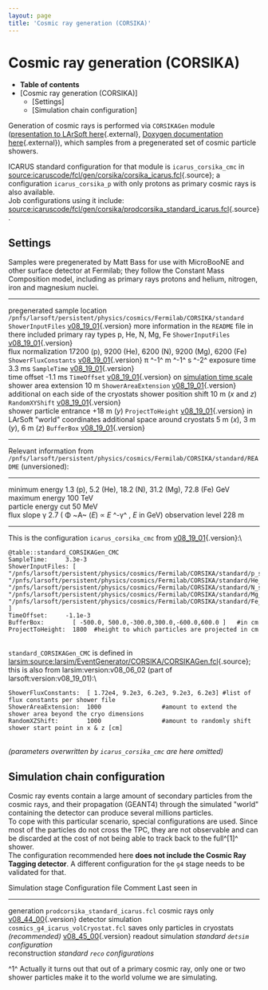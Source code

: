 ```yaml
---
layout: page
title: 'Cosmic ray generation (CORSIKA)'
---
```




Cosmic ray generation (CORSIKA)
================================================================================

-   **Table of contents**
-   [Cosmic ray generation (CORSIKA)]
    -   [Settings]
    -   [Simulation chain
        configuration]

Generation of cosmic rays is performed via `CORSIKAGen` module
([presentation to LArSoft
here](https://indico.fnal.gov/event/10893/contribution/3/material/slides){.external},
[Doxygen documentation
here](http://nusoft.fnal.gov/larsoft/doxsvn/html/classevgen_1_1CORSIKAGen.html){.external}),
which samples from a pregenerated set of cosmic particle showers.

ICARUS standard configuration for that module is `icarus_corsika_cmc` in
[source:icaruscode/fcl/gen/corsika/corsika\_icarus.fcl](/redmine/projects/icaruscode/repository/entry/icaruscode/fcl/gen/corsika/corsika_icarus.fcl){.source};
a configuration `icarus_corsika_p` with only protons as primary cosmic
rays is also available.\
Job configurations using it include:
[source:icaruscode/fcl/gen/corsika/prodcorsika\_standard\_icarus.fcl](/redmine/projects/icaruscode/repository/entry/icaruscode/fcl/gen/corsika/prodcorsika_standard_icarus.fcl){.source}.



Settings
------------------------------------

Samples were pregenerated by Matt Bass for use with MicroBooNE and other
surface detector at Fermilab; they follow the Constant Mass Composition
model, including as primary rays protons and helium, nitrogen, iron and
magnesium nuclei.

  ----------------------------------- ---------------------------------------------------------------------- ----------------------- ------------------------------------------------- -----------------------------------------------------------------------------------------------
  pregenerated sample location        `/pnfs/larsoft/persistent/physics/cosmics/Fermilab/CORSIKA/standard`   `ShowerInputFiles`      [v08\_19\_01](/redmine/versions/1911){.version}   more information in the `README` file in there
  included primary ray types          p, He, N, Mg, Fe                                                       `ShowerInputFiles`      [v08\_19\_01](/redmine/versions/1911){.version}   
  flux normalization                  17200 (p), 9200 (He), 6200 (N), 9200 (Mg), 6200 (Fe)                   `ShowerFluxConstants`   [v08\_19\_01](/redmine/versions/1911){.version}   π ^-1^ m ^-1^ s ^-2^
  exposure time                       3.3 ms                                                                 `SampleTime`            [v08\_19\_01](/redmine/versions/1911){.version}   
  time offset                         -1.1 ms                                                                `TimeOffset`            [v08\_19\_01](/redmine/versions/1911){.version}   on [simulation time scale](Software_parameters_and_settings.html#Timing-overview)
  shower area extension               10 m                                                                   `ShowerAreaExtension`   [v08\_19\_01](/redmine/versions/1911){.version}   additional on each side of the cryostats
  shower position shift               10 m (*x* and *z*)                                                     `RandomXYShift`         [v08\_19\_01](/redmine/versions/1911){.version}   
  shower particle entrance            +18 m (*y*)                                                            `ProjectToHeight`       [v08\_19\_01](/redmine/versions/1911){.version}   in LArSoft \"world\" coordinates
  additional space around cryostats   5 m (*x*), 3 m (*y*), 6 m (*z*)                                        `BufferBox`             [v08\_19\_01](/redmine/versions/1911){.version}   
  ----------------------------------- ---------------------------------------------------------------------- ----------------------- ------------------------------------------------- -----------------------------------------------------------------------------------------------

Relevant information from
`/pnfs/larsoft/persistent/physics/cosmics/Fermilab/CORSIKA/standard/README`
(unversioned):

  --------------------- ------------------------------------------------------- ----------------------------------------
  minimum energy        1.3 (p), 5.2 (He), 18.2 (N), 31.2 (Mg), 72.8 (Fe) GeV   
  maximum energy        100 TeV                                                 
  particle energy cut   50 MeV                                                  
  flux slope γ          2.7                                                     ( Φ ~A~ (*E*) ∝ *E* ^-γ^ , *E* in GeV)
  observation level     228 m                                                   
  --------------------- ------------------------------------------------------- ----------------------------------------

This is the configuration `icarus_corsika_cmc` from
[v08\_19\_01](/redmine/versions/1911){.version}:\

    @table::standard_CORSIKAGen_CMC
    SampleTime:     3.3e-3
    ShowerInputFiles: [ "/pnfs/larsoft/persistent/physics/cosmics/Fermilab/CORSIKA/standard/p_showers_*.db", "/pnfs/larsoft/persistent/physics/cosmics/Fermilab/CORSIKA/standard/He_showers_*.db", "/pnfs/larsoft/persistent/physics/cosmics/Fermilab/CORSIKA/standard/N_showers_*.db", "/pnfs/larsoft/persistent/physics/cosmics/Fermilab/CORSIKA/standard/Mg_showers_*.db", "/pnfs/larsoft/persistent/physics/cosmics/Fermilab/CORSIKA/standard/Fe_showers_*.db" ]
    TimeOffset:     -1.1e-3
    BufferBox:        [ -500.0, 500.0,-300.0,300.0,-600.0,600.0 ]   #in cm
    ProjectToHeight:  1800  #height to which particles are projected in cm

\
`standard_CORSIKAGen_CMC` is defined in
[larsim:source:larsim/EventGenerator/CORSIKA/CORSIKAGen.fcl](/redmine/projects/larsim/repository/entry/larsim/EventGenerator/CORSIKA/CORSIKAGen.fcl){.source};
this is also from larsim:version:v08\_06\_02 (part of
larsoft:version:v08\_19\_01):\

    ShowerFluxConstants:  [ 1.72e4, 9.2e3, 6.2e3, 9.2e3, 6.2e3] #list of flux constants per shower file
    ShowerAreaExtension:  1000                 #amount to extend the shower area beyond the cryo dimensions
    RandomXZShift:        1000                 #amount to randomly shift shower start point in x & z [cm]

\
*(parameters overwritten by `icarus_corsika_cmc` are here omitted)*



Simulation chain configuration
--------------------------------------------------------------------------------

Cosmic ray events contain a large amount of secondary particles from the
cosmic rays, and their propagation (GEANT4) through the simulated
\"world\" containing the detector can produce several millions
particles.\
To cope with this particular scenario, special configurations are used.
Since most of the particles do not cross the TPC, they are not
observable and can be discarded at the cost of not being able to track
back to the full^[1]^ shower.\
The configuration recommended here **does not include the Cosmic Ray
Tagging detector**. A different configuration for the `g4` stage needs
to be validated for that.

  Simulation stage      Configuration file                    Comment                                             Last seen in
  --------------------- ------------------------------------- --------------------------------------------------- -------------------------------------------------
  generation            `prodcorsika_standard_icarus.fcl`     cosmic rays only                                    [v08\_44\_00](/redmine/versions/2085){.version}
  detector simulation   `cosmics_g4_icarus_volCryostat.fcl`   saves only particles in cryostats *(recommended)*   [v08\_45\_00](/redmine/versions/2121){.version}
  readout simulation    *standard `detsim` configuration*                                                         
  reconstruction        *standard `reco` configurations*                                                          

^1^ Actually it turns out that out of a primary cosmic ray, only one or
two shower particles make it to the world volume we are simulating.
